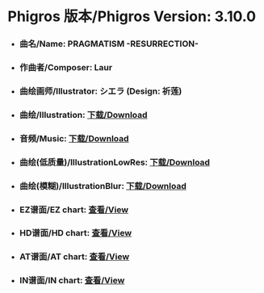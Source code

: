 
# Phigros 版本/Phigros Version:  3.10.0

- ### __曲名/Name:  PRAGMATISM -RESURRECTION-__

- ### __作曲者/Composer:  Laur__

- ### __曲绘画师/Illustrator:  シエラ (Design: 祈莲)__

- ### __曲绘/Illustration:  [下载/Download](https://github.com/Po6647A/WebAssests/releases/download/3.10.0/1104.png)__

- ### __音频/Music:  [下载/Download](https://github.com/Po6647A/WebAssests/releases/download/3.10.0/1786.ogg)__

- ### __曲绘(低质量)/IllustrationLowRes:  [下载/Download](https://github.com/Po6647A/WebAssests/releases/download/3.10.0/1596.png)__

- ### __曲绘(模糊)/IllustrationBlur:  [下载/Download](https://github.com/Po6647A/WebAssests/releases/download/3.10.0/0)__


- ### __EZ谱面/EZ chart:  [查看/View](./EZ.json/index.html)__

- ### __HD谱面/HD chart:  [查看/View](./HD.json/index.html)__

- ### __AT谱面/AT chart:  [查看/View](./AT.json/index.html)__

- ### __IN谱面/IN chart:  [查看/View](./IN.json/index.html)__
